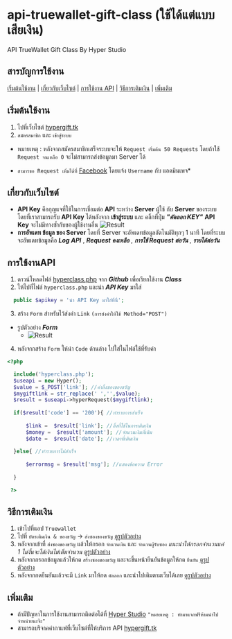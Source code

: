 # api-truewallet-gift-class (ใช้ได้แต่แบบ เสียเงิน)
API TrueWallet Gift Class  By Hyper Studio

## สารบัญการใช้งาน
[เริ่มต้นใช้งาน](#เริ่มต้นใช้งาน) | 
[เกี่ยวกับเว็บไซต์](#เกี่ยวกับเว็บไซต์) | 
[การใช้งาน API](#การใช้งานAPI) | 
[วิธีการเติมเงิน](#วิธีการเติมเงิน) | 
[เพิ่มเติม](#เพิ่มเติม)

## เริ่มต้นใช้งาน
1. ไปที่เว็บไซต์ [hypergift.tk](http://hypergift.tk/)
2. ``` สมัครสมาชิก ``` และ ``` เข้าสู่ระบบ ```
* หมายเหตุ : หลังจากสมัครสมาชิกเสร็จระบบจะให้ ``` Request เริ่มต้น 50 Requests ``` โดยถ้าใช้ ``` Request จนเหลือ 0 ``` จะไม่สามารถส่งข้อมูลมา Server ได้ 
- ``` สามารขอ Request เพิ่มได้ที่ ``` [Facebook](https://www.facebook.com/pagehyperstudio) โดยแจ้ง ``` Username ``` กับ แอดมินเพจ*

## เกี่ยวกับเว็บไซต์
- **API Key** คือกุญแจที่ใช้ในการเชื่อมต่อ **API** ระหว่าง **Server** ผู้ใช้ กับ **Server** ของระบบ โดยที่เราสามารถรับ **API Key** ได้หลังจาก **เข้าสู่ระบบ** และ คลิ้กที่ปุ่ม ***"คัดลอก KEY"***
 **API Key** จะไม่มีทางซ้ำกับของผู้ใช้งานอื่น
 ![Result](https://www.img.in.th/images/92d6efcf79eedef3f4196b787fe47e2f.png)
- **การอัพเดท ข้อมูล ของ Server** โดยที่ Server จะอัพเดทข้อมูลอัตโนมัติทุกๆ 1 นาที โดยที่ระบบจะอัพเดทข้อมูลคือ ***Log API*** , ***Request คงเหลือ*** , ***การใช้ Request ต่อวัน*** , ***รายได้ต่อวัน***

## การใช้งานAPI
1. ดาวน์โหลดไฟล์ [hyperclass.php](https://github.com/sharpaddroot/api-truewallet-gift-class/blob/master/hyperclass.php) จาก ***Github*** เพื่อเรียกใช้งาน ***Class***
2. ให้ไปที่ไฟล์ ``` hyperclass.php ``` และนำ ***API Key*** มาใส่
```php
  public $apikey = 'นำ API Key มาใส่ที่นี่'; 
```
3. สร้าง ``` Form ``` สำหรับไว้ส่งค่า ``` Link ``` ``` (การส่งค่าให้ใช้ Method="POST") ```
- รูปตัวอย่าง ***Form***
  - ![Result](https://www.img.in.th/images/c5b7983e1e61c6991587835d0c4ad3b2.png)
4. หลังจากสร้าง ``` Form ``` ให้นำ ``` Code ``` ด้านล่าง ไปใส่ในไฟล์ใช้ที่รับค่า
```php
<?php

  include('hyperclass.php');
  $useapi = new Hyper();
  $value = $_POST['link']; //ค่าลิ้งซองของขวัญ
  $mygiftlink = str_replace(' ','',$value);
  $result = $useapi->hyperRequest($mygiftlink);
  
  if($result['code'] == '200'){ //ทำรายการสำเร็จ	
  
	  $link =  $result['link']; //ลิ้งที่ใช้ในการเติมเงิน
	  $money =  $result['amount']; //จำนวนเงินที่เติม
	  $date =  $result['date']; //เวลาที่เติมเงิน		
    
  }else{ //ทำรายการไม่สำเร็จ		
  
	  $errormsg = $result['msg']; //แสดงข้อความ Error	
    
  }
  
 ?>
```

## วิธีการเติมเงิน
1. เข้าไปที่แอป ``` Truewallet ```
2. ไปที่ ``` บัตรเติมเงิน & ของขวัญ ``` -> ``` ส่งซองของขวัญ ``` [ดูรูปตัวอย่าง](https://www.img.in.th/images/78bc8881c2d195fdc3aa259ff1f7d278.jpg)
3. หลังจากเข้าที่ ``` ส่งซองของขวัญ ``` แล้วให้กรอก ``` จำนวนเงิน ``` และ ``` จำนวนผู้รับซอง ``` _แนะนำให้กรอกจำนวนแค่ 1 ไม่งั้นจะได้เงินไม่เต็มจำนวน_ [ดูรูปตัวอย่าง](https://www.img.in.th/images/7c4782d43a430c3f0de7388a5dba722a.jpg)
4. หลังจากกรอกข้อมูลแล้วให้กด ``` สร้างซองของขวัญ ``` และจะขึ้นหน้ายืนยันข้อมูลให้กด ``` ยืนยัน ``` [ดูรูปตัวอย่าง](https://www.img.in.th/images/1a264cbb4b8d7c0827466c33559dae32.jpg)
5. หลังจากกดยืนยันแล้วจะมี ``` Link ``` มาให้กด ``` คัดลอก ``` และนำไปเติมตามเว็บได้เลย [ดูรูปตัวอย่าง](https://www.img.in.th/images/89312ce1d42342befb9b7c1877c175ac.jpg)

## เพิ่มเติม
- ถ้ามีปัญหาในการใช้งานสามารถติดต่อได้ที่ [Hyper Studio](https://www.facebook.com/pagehyperstudio) ``` "หมายเหตู : ทำมาแจกฟรีห้ามนำไปจำหน่ายนะจ๊ะ" ```
- สามารถบริจาคค่ากาแฟที่เว็บไซต์ที่ให้บริการ API [hypergift.tk](https://hypergift.tk/)
